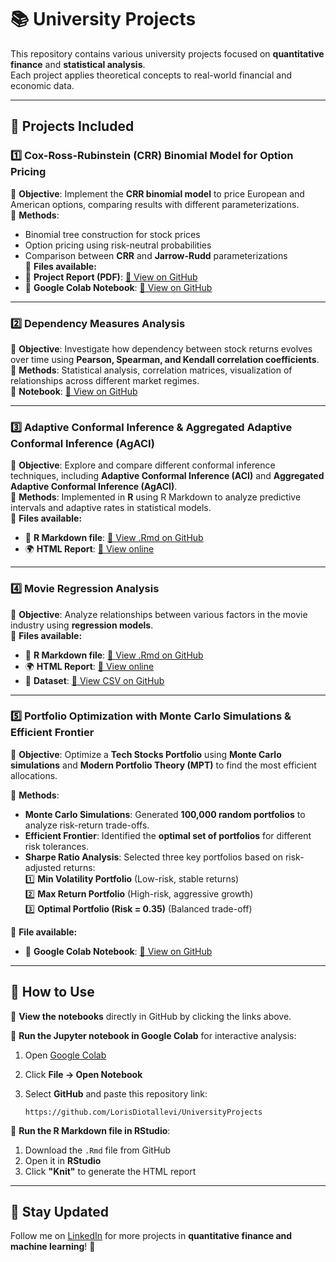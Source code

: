 # 📚 University Projects  

This repository contains various university projects focused on **quantitative finance** and **statistical analysis**.  
Each project applies theoretical concepts to real-world financial and economic data.  

---

## 📝 Projects Included  

### 1️⃣ Cox-Ross-Rubinstein (CRR) Binomial Model for Option Pricing  
📌 **Objective**: Implement the **CRR binomial model** to price European and American options, comparing results with different parameterizations.  
📌 **Methods**:  
   - Binomial tree construction for stock prices  
   - Option pricing using risk-neutral probabilities  
   - Comparison between **CRR** and **Jarrow-Rudd** parameterizations  
📌 **Files available:**  
   - 📜 **Project Report (PDF)**: [🔗 View on GitHub](https://github.com/LorisDiotallevi/UniversityProjects/blob/main/CRR%20model.pdf)  
   - 📂 **Google Colab Notebook**: [🔗 View on GitHub](https://github.com/LorisDiotallevi/UniversityProjects/blob/main/CRR_model.ipynb)  

---

### 2️⃣ Dependency Measures Analysis  
📌 **Objective**: Investigate how dependency between stock returns evolves over time using **Pearson, Spearman, and Kendall correlation coefficients**.  
📌 **Methods**: Statistical analysis, correlation matrices, visualization of relationships across different market regimes.  
📌 **Notebook**: [🔗 View on GitHub](https://github.com/LorisDiotallevi/UniversityProjects/blob/main/Team1_Dependency.ipynb)  

---

### 3️⃣ Adaptive Conformal Inference & Aggregated Adaptive Conformal Inference (AgACI)  
📌 **Objective**: Explore and compare different conformal inference techniques, including **Adaptive Conformal Inference (ACI)** and **Aggregated Adaptive Conformal Inference (AgACI)**.  
📌 **Methods**: Implemented in **R** using R Markdown to analyze predictive intervals and adaptive rates in statistical models.  
📌 **Files available:**  
   - 📜 **R Markdown file**: [🔗 View .Rmd on GitHub](https://github.com/LorisDiotallevi/UniversityProjects/blob/main/Conformal_Inference.Rmd)  
   - 🌍 **HTML Report**: [🔗 View online](https://lorisdiotallevi.github.io/UniversityProjects/Conformal_Inference.html)  

---

### 4️⃣ Movie Regression Analysis  
📌 **Objective**: Analyze relationships between various factors in the movie industry using **regression models**.  
📌 **Files available:**  
   - 📜 **R Markdown file**: [🔗 View .Rmd on GitHub](https://github.com/LorisDiotallevi/UniversityProjects/blob/main/Analysis%20of%20Movie%20Budgets%20and%20Revenues.Rmd)  
   - 🌍 **HTML Report**: [🔗 View online](https://LorisDiotallevi.github.io/UniversityProjects/Analysis%20of%20Movie%20Budgets%20and%20Revenues.html)  
   - 📂 **Dataset**: [🔗 View CSV on GitHub](https://github.com/LorisDiotallevi/UniversityProjects/blob/main/movies.csv)  

---

### 5️⃣ Portfolio Optimization with Monte Carlo Simulations & Efficient Frontier  
📌 **Objective**: Optimize a **Tech Stocks Portfolio** using **Monte Carlo simulations** and **Modern Portfolio Theory (MPT)** to find the most efficient allocations.  

📌 **Methods**:  
   - **Monte Carlo Simulations**: Generated **100,000 random portfolios** to analyze risk-return trade-offs.  
   - **Efficient Frontier**: Identified the **optimal set of portfolios** for different risk tolerances.  
   - **Sharpe Ratio Analysis**: Selected three key portfolios based on risk-adjusted returns:  
     1️⃣ **Min Volatility Portfolio** (Low-risk, stable returns)  
     2️⃣ **Max Return Portfolio** (High-risk, aggressive growth)  
     3️⃣ **Optimal Portfolio (Risk = 0.35)** (Balanced trade-off)  

📌 **File available:**  
   - 📂 **Google Colab Notebook**: [🔗 View on GitHub](https://github.com/LorisDiotallevi/UniversityProjects/blob/main/Portfolio_Optimization.ipynb)  

---

## 🚀 How to Use  

📌 **View the notebooks** directly in GitHub by clicking the links above.  

📌 **Run the Jupyter notebook in Google Colab** for interactive analysis:  
   1. Open [Google Colab](https://colab.research.google.com/)  
   2. Click **File → Open Notebook**  
   3. Select **GitHub** and paste this repository link:  
      
      ```
      https://github.com/LorisDiotallevi/UniversityProjects
      ```

📌 **Run the R Markdown file in RStudio**:  
   1. Download the `.Rmd` file from GitHub  
   2. Open it in **RStudio**  
   3. Click **"Knit"** to generate the HTML report  

---

## 📢 Stay Updated  
Follow me on [LinkedIn](https://www.linkedin.com/in/loris-diotallevi/) for more projects in **quantitative finance and machine learning**! 🚀  










